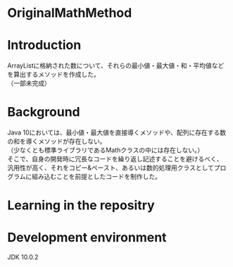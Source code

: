 # OriginalMathMethod

# Introduction
ArrayListに格納された数について、それらの最小値・最大値・和・平均値などを算出するメソッドを作成した。<br>
（一部未完成）

# Background
<p>
Java 10においては、最小値・最大値を直接導くメソッドや、配列に存在する数の和を導くメソッドが存在しない。<br>
（少なくとも標準ライブラリであるMathクラスの中には存在しない。）<br>
 そこで、自身の開発時に冗長なコードを繰り返し記述することを避けるべく、<br>
  汎用性が高く、それをコピー&ペースト、あるいは数的処理用クラスとしてプログラムに組み込むことを前提としたコードを制作した。
  </p>
  

  
# Learning in the repositry


# Development environment
JDK 10.0.2
